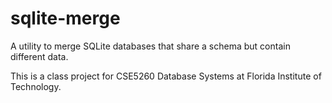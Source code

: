 sqlite-merge
============

A utility to merge SQLite databases that share a schema but contain different data.

This is a class project for CSE5260 Database Systems at Florida Institute of Technology.
